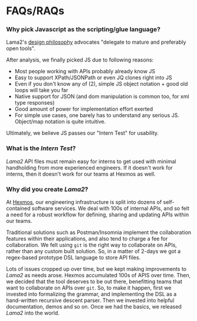 # FAQs/RAQs

### Why pick Javascript as the scripting/glue language?

Lama2's [design philosophy](/reference/philosophy.md) advocates "delegate to mature and preferably open tools". 

After analysis, we finally picked JS due to following reasons:

- Most people working with APIs probably already know JS
- Easy to support XPath/JSONPath or even JQ clones right into JS
- Even if you don't know any of (2), simple JS object notation + good old loops will take you far
- Native support for JSON (and dom manipulation is common too, for xml type responses)
- Good amount of power for implementation effort exerted
- For simple use cases, one barely has to understand any serious JS. Object/map notation is quite intuitive.

Ultimately, we believe JS passes our "Intern Test" for usability.

### What is the *Intern Test*?

*Lama2* API files must remain easy for interns to get used with minimal handholding from more experienced engineers. If it doesn't work for interns, then it doesn't work for our teams at Hexmos as well.


### Why did you create *Lama2*?

At [Hexmos](https://hexmos.com), our engineering infrastructure
is split into dozens of self-contained software services.
We deal with 100s of internal APIs, and so felt a need for a robust workflow for defining, sharing and updating APIs within our teams.

Traditional
solutions such as Postman/Insomnia  implement the collaboration features within their applications, and also tend to charge
a fee for collaboration. We felt using `git` is the right way to 
collaborate on APIs, rather than any custom built solution. So,
in a matter of 2-days we got a regex-based prototype DSL language
to store API files. 

Lots of issues cropped up over time, but we kept
making improvements to *Lama2* as needs arose. Hexmos accumulated 100s of APIS
over time. Then, we decided that the tool deserves to be out there,
benefitting teams that want to collaborate on APIs over `git`. So,
to make it happen, first we invested into formalizing the grammar,
and implementing the DSL as a hand-written recursive descent parser.
Then we invested into helpful documentation, demos and so on. Once
we had the basics, we released *Lama2* into the world.
